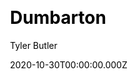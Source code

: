 ---
title: Dumbarton
github: https://github.com/tcbutler320/Jekyll-Theme-Dumbarton
demo: https://dumbarton.netlify.app/index.html
author: Tyler Butler
ssg:
  - Jekyll
cms:
  - Markdown
css:
  - Bootstrap
category:
  - Blog
  - Portfolio
date: 2020-10-30T00:00:00.000Z
description: A Jekyll theme designed for academics, powered by Bootstrap
draft: true
publish_date: '2020-10-30T02:48:49Z'
update_date: '2021-03-02T00:19:24Z'
github_star: 43
github_fork: 43
---